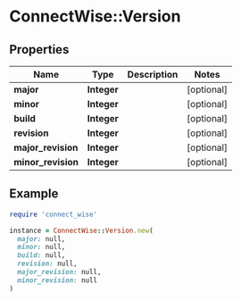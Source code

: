 # ConnectWise::Version

## Properties

| Name | Type | Description | Notes |
| ---- | ---- | ----------- | ----- |
| **major** | **Integer** |  | [optional] |
| **minor** | **Integer** |  | [optional] |
| **build** | **Integer** |  | [optional] |
| **revision** | **Integer** |  | [optional] |
| **major_revision** | **Integer** |  | [optional] |
| **minor_revision** | **Integer** |  | [optional] |

## Example

```ruby
require 'connect_wise'

instance = ConnectWise::Version.new(
  major: null,
  minor: null,
  build: null,
  revision: null,
  major_revision: null,
  minor_revision: null
)
```

